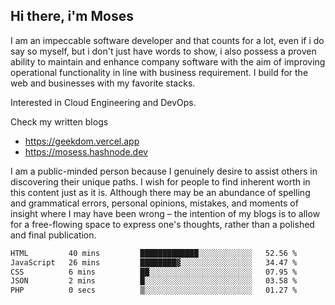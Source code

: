 ## Hi there, i'm Moses

I am an impeccable software developer and that counts for a lot, even if i do say so myself, but i don't just have words to show, i also possess a proven ability to maintain and enhance company software with the aim of improving operational functionality in line with business requirement. I build for the web and businesses with my favorite stacks.

Interested in Cloud Engineering and DevOps.

Check my written blogs
- https://geekdom.vercel.app
- https://mosess.hashnode.dev
  
I am a public-minded person because I genuinely desire to assist others in discovering their unique paths. I wish for people to find inherent worth in this content just as it is. Although there may be an abundance of spelling and grammatical errors, personal opinions, mistakes, and moments of insight where I may have been wrong – the intention of my blogs is to allow for a free-flowing space to express one's thoughts, rather than a polished and final publication.
<!--START_SECTION:waka-->

```txt
HTML         40 mins         █████████████░░░░░░░░░░░░   52.56 %
JavaScript   26 mins         ████████▓░░░░░░░░░░░░░░░░   34.47 %
CSS          6 mins          ██░░░░░░░░░░░░░░░░░░░░░░░   07.95 %
JSON         2 mins          █░░░░░░░░░░░░░░░░░░░░░░░░   03.58 %
PHP          0 secs          ▒░░░░░░░░░░░░░░░░░░░░░░░░   01.27 %
```

<!--END_SECTION:waka-->
